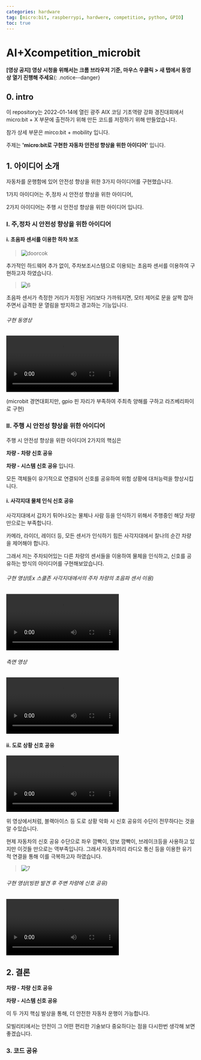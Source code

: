 ```yaml
---
categories: hardware
tag: [micro:bit, raspberrypi, hardwere, competition, python, GPIO]
toc: true
---
```

# AI+Xcompetition_microbit

**[영상 공지] 영상 시청을 위해서는 크롬 브라우저 기준, 마우스 우클릭 > 새 탭에서 동영상 열기 진행해 주세요**{: .notice--danger}

## 0. intro

이 repository는 2022-01-14에 열린 광주 AIX 코딩 기초역량 강화 경진대회에서 micro:bit + X 부문에 출전하기 위해 만든 코드를 저장하기 위해 만들었습니다.

참가 상세 부문은 mirco:bit + mobility 입니다.

 주제는 **'micro:bit로 구현한 자동차 안전성 향상을 위한 아이디어'** 입니다.



## 1. 아이디어 소개

자동차를 운행함에 있어 안전성 향상을 위한 3가지 아이디어를 구현했습니다.

1가지 아이디어는 주,정차 시 안전성 향상을 위한 아이디어,

2가지 아이디어는 주행 시 안전성 향상을 위한 아이디어 입니다.



### I. 주,정차 시 안전성 향상을 위한 아이디어

#### i. 초음파 센서를 이용한 하차 보조

> ![doorcok](https://user-images.githubusercontent.com/90018287/156181932-24372f25-8157-483c-bad0-431ab125034f.png)



추가적인 하드웨어 추가 없이, 주차보조시스템으로 이용되는 초음파 센서를 이용하여 구현하고자 하였습니다.

> ![6](https://user-images.githubusercontent.com/90018287/156182031-be4b9777-c4a8-4b3a-b58d-979e57852ec3.png)



초음파 센서가 측정한 거리가 지정된 거리보다 가까워지면, 모터 제어로 문을 살짝 잡아주면서 급격한 문 열림을 방지하고 경고하는 기능입니다.

###### 구현 동영상

<video src="https://user-images.githubusercontent.com/90018287/156181879-cf888f50-8932-489e-9cc7-236d90666658.mp4"></video>

(microbit 경연대회지만, gpio 핀 자리가 부족하여 주최측 양해를 구하고 라즈베리파이로 구현)









### II. 주행 시 안전성 향상을 위한 아이디어

주행 시 안전성 향상을 위한 아이디어 2가지의 핵심은 

**차량 - 차량 신호 공유**

**차량 - 시스템 신호 공유** 입니다.

모든 객체들이 유기적으로 연결되어 신호를 공유하여 위험 상황에 대처능력을 향상시킵니다.

#### i. 사각지대 물체 인식 신호 공유

사각지대에서 갑자기 튀어나오는 물체나 사람 등을 인식하기 위해서 주행중인 해당 차량만으로는 부족합니다.

카메라, 라이더, 레이더 등, 모든 센서가 인식하기 힘든 사각지대에서 찰나의 순간 차량을 제어해야 합니다.

그래서 저는 주차되어있는 다른 차량의 센서들을 이용하여 물체을 인식하고, 신호를 공유하는 방식의 아이디어를 구현해보았습니다.



###### 구현 영상(Ex 스쿨존 사각지대에서의 주차 차량의 초음파 센서 이용)

<video src="https://user-images.githubusercontent.com/90018287/156181801-99548485-568e-4a62-93e6-aaee4106e88a.mp4
"></video>





###### 측면 영상

<video src="https://user-images.githubusercontent.com/90018287/156181731-b66232e5-7188-4d91-8eb7-065f9a3c1618.mp4"></video>



#### ii. 도로 상황 신호 공유

<video src="https://user-images.githubusercontent.com/90018287/156179788-82991d13-4419-4aca-8804-48e52ca3ac01.mp4"></video>



위 영상에서처럼, 블랙아이스 등 도로 상황 악화 시 신호 공유의 수단이 전무하다는 것을 알 수있습니다.

현제 자동차의 신호 공유 수단으로 좌우 깜빡이, 양보 깜빡이, 브레이크등을 사용하고 있지만 이것들 만으로는 역부족입니다. 그래서 자동차끼리 라디오 통신 등을 이용한 유기적 연결을 통해 이를 극복하고자 하였습니다.

> ![7](https://user-images.githubusercontent.com/90018287/156181970-779b0447-6f72-487b-b3ea-7ce64e7e9bf2.png)



###### 구현 영상(빙판 발견 후 주변 차량에 신호 공유)

<video src="https://user-images.githubusercontent.com/90018287/156183594-b27b9a73-7aab-4e6a-b827-5154ec97b931.mp4"></video>





## 2. 결론

**차량 - 차량 신호 공유**

**차량 - 시스템 신호 공유**

이 두 가지 핵심 발상을 통해, 더 안전한 자동차 운행이 가능합니다.

모빌리티에서는 안전이 그 어떤 편리한 기술보다 중요하다는 점을 다시한번 생각해 보면 좋겠습니다.



### 3. 코드 공유

[CODE]: https://github.com/CBHY/AIXcompetition_microbit



